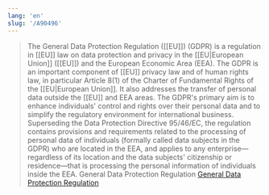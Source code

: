 ```yaml
---
lang: 'en'
slug: '/A90496'
---
```


> The General Data Protection Regulation ([[EU]]) (GDPR) is a regulation in [[EU]] law on data protection and privacy in the [[EU|European Union]] ([[EU]]) and the European Economic Area (EEA). The GDPR is an important component of [[EU]] privacy law and of human rights law, in particular Article 8(1) of the Charter of Fundamental Rights of the [[EU|European Union]]. It also addresses the transfer of personal data outside the [[EU]] and EEA areas. The GDPR's primary aim is to enhance individuals' control and rights over their personal data and to simplify the regulatory environment for international business. Superseding the Data Protection Directive 95/46/EC, the regulation contains provisions and requirements related to the processing of personal data of individuals (formally called data subjects in the GDPR) who are located in the EEA, and applies to any enterprise—regardless of its location and the data subjects' citizenship or residence—that is processing the personal information of individuals inside the EEA. General Data Protection Regulation [General Data Protection Regulation](https://en.wikipedia.org/wiki/General_Data_Protection_Regulation)
